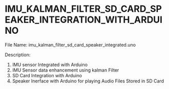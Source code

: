 # IMU_KALMAN_FILTER_SD_CARD_SPEAKER_INTEGRATION_WITH_ARDUINO

File Name: imu_kalman_filter_sd_card_speaker_integrated.uno

Description:
 1. IMU sensor Integrated with Arduino
 2. IMU Sensor data enhancement using kalman Filter
 3. SD Card Integration with Arduino
 4. Speaker Inerface with Arduino for playing Audio Files Stored in SD Card


